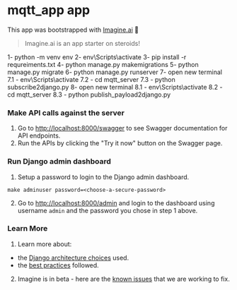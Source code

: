 # mqtt_app app

This app was bootstrapped with [Imagine.ai](https://imagine.ai) 💛
> Imagine.ai is an app starter on steroids! 

1- python -m venv env
2- env\Scripts\activate
3- pip install -r requreiments.txt
4- python manage.py makemigrations
5- python manage.py migrate
6- python manage.py runserver
7- open new terminal
  7.1 -  env\Scripts\activate
  7.2 - cd mqtt_server
  7.3 - python subscribe2django.py
8- open new terminal
  8.1 -  env\Scripts\activate
  8.2 - cd mqtt_server
  8.3 - python publish_payload2django.py



### Make API calls against the server

1. Go to [http://localhost:8000/swagger](http://localhost:8000/swagger) to see Swagger documentation for API endpoints.
2. Run the APIs by clicking the "Try it now" button on the Swagger page.

### Run Django admin dashboard

1. Setup a password to login to the Django admin dashboard.

```
make adminuser password=<choose-a-secure-password>
```

2. Go to [http://localhost:8000/admin](http://localhost:8000/admin) and login to the dashboard using username `admin` and the password you chose in step 1 above.

### Learn More

1. Learn more about: 
  - the [Django architecture choices](https://imagine.ai/docs/architecture-django) used.
  - the [best practices](https://imagine.ai/docs/best-practices) followed.

2. Imagine is in beta - here are the [known issues](https://imagine.ai/docs/known_issues) that we are working to fix.
